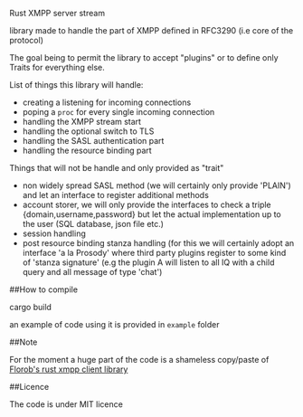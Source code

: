 Rust XMPP server stream

library made to handle the part of XMPP defined in RFC3290
(i.e core of the protocol)

The goal being to permit the library to accept "plugins" or to define only Traits for
everything else.

List of things this library will handle:

  * creating a listening for incoming connections
  * poping a `proc` for every single incoming connection
  * handling the XMPP stream start 
  * handling the optional switch to TLS
  * handling the SASL authentication part
  * handling the resource binding part

Things that will not be handle and only provided as "trait"

  * non widely spread SASL method (we will certainly only provide 'PLAIN')
    and let an interface to register additional methods
  * account storer, we will only provide the interfaces to check a triple
    {domain,username,password} but let the actual implementation up to the user
    (SQL database, json file etc.)
  * session handling
  * post resource binding stanza handling (for this we will certainly adopt
    an interface 'a la Prosody' where third party plugins register to some
    kind of 'stanza signature' (e.g the plugin A will listen to all IQ
    with a child query and all message of type 'chat')

##How to compile

  cargo build

an example of code using it is provided in `example` folder

##Note

For the moment a huge part of the code is a shameless copy/paste of
[Florob's rust xmpp client library](https://github.com/Florob/rust-xmpp)


##Licence

The code is under MIT licence
